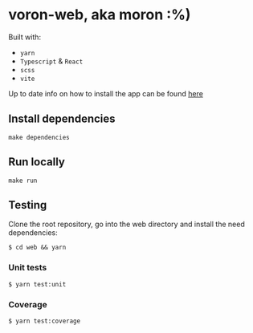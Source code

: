 # voron-web, aka moron :%)

Built with:

-   `yarn`
-   `Typescript` & `React`
-   `scss`
-   `vite`

Up to date info on how to install the app can be found [here](../toolbox/docs/CONTRIBUTE.md)

## Install dependencies

`make dependencies`

## Run locally

`make run`

## Testing

Clone the root repository, go into the web directory and install the need dependencies:

`$ cd web && yarn`

### Unit tests

`$ yarn test:unit`

### Coverage

`$ yarn test:coverage`
